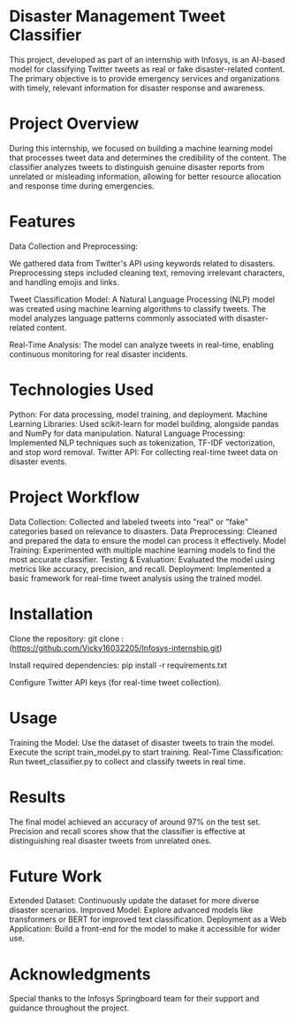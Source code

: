 # Disaster Management Tweet Classifier


This project, developed as part of an internship with Infosys, is an AI-based model for classifying Twitter tweets as real or fake disaster-related content. The primary objective is to provide emergency services and organizations with timely, relevant information for disaster response and awareness.

# Project Overview
During this internship, we focused on building a machine learning model that processes tweet data and determines the credibility of the content. The classifier analyzes tweets to distinguish genuine disaster reports from unrelated or misleading information, allowing for better resource allocation and response time during emergencies.

# Features
Data Collection and Preprocessing:

We gathered data from Twitter's API using keywords related to disasters.
Preprocessing steps included cleaning text, removing irrelevant characters, and handling emojis and links.

Tweet Classification Model:
A Natural Language Processing (NLP) model was created using machine learning algorithms to classify tweets.
The model analyzes language patterns commonly associated with disaster-related content.

Real-Time Analysis:
The model can analyze tweets in real-time, enabling continuous monitoring for real disaster incidents.

# Technologies Used
Python: For data processing, model training, and deployment.
Machine Learning Libraries: Used scikit-learn for model building, alongside pandas and NumPy for data manipulation.
Natural Language Processing: Implemented NLP techniques such as tokenization, TF-IDF vectorization, and stop word removal.
Twitter API: For collecting real-time tweet data on disaster events.


# Project Workflow
Data Collection: Collected and labeled tweets into "real" or "fake" categories based on relevance to disasters.
Data Preprocessing: Cleaned and prepared the data to ensure the model can process it effectively.
Model Training: Experimented with multiple machine learning models to find the most accurate classifier.
Testing & Evaluation: Evaluated the model using metrics like accuracy, precision, and recall.
Deployment: Implemented a basic framework for real-time tweet analysis using the trained model.


# Installation
Clone the repository:
    git clone :  (https://github.com/Vicky16032205/Infosys-internship.git)
    
Install required dependencies:
    pip install -r requirements.txt
    
Configure Twitter API keys (for real-time tweet collection).

# Usage

Training the Model:
Use the dataset of disaster tweets to train the model.
Execute the script train_model.py to start training.
Real-Time Classification:
Run tweet_classifier.py to collect and classify tweets in real time.


# Results
The final model achieved an accuracy of around 97% on the test set.
Precision and recall scores show that the classifier is effective at distinguishing real disaster tweets from unrelated ones.


# Future Work
Extended Dataset: Continuously update the dataset for more diverse disaster scenarios.
Improved Model: Explore advanced models like transformers or BERT for improved text classification.
Deployment as a Web Application: Build a front-end for the model to make it accessible for wider use.


# Acknowledgments
Special thanks to the Infosys Springboard team for their support and guidance throughout the project.
